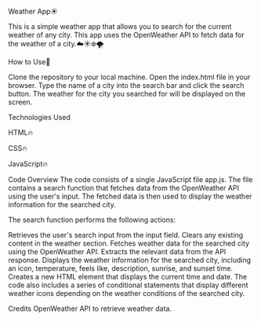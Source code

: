 Weather App☀️

This is a simple weather app that allows you to search for the current weather of any city. This app uses the OpenWeather API to fetch data for the weather of a city.☁️☀️❄️🌪️

How to Use🚀

Clone the repository to your local machine. Open the index.html file in your browser. Type the name of a city into the search bar and click the search button. The weather for the city you searched for will be displayed on the screen.

Technologies Used

HTML🔥

CSS🔥

JavaScript🔥

Code Overview The code consists of a single JavaScript file app.js. The file contains a search function that fetches data from the OpenWeather API using the user's input. The fetched data is then used to display the weather information for the searched city.

The search function performs the following actions:

Retrieves the user's search input from the input field. Clears any existing content in the weather section. Fetches weather data for the searched city using the OpenWeather API. Extracts the relevant data from the API response. Displays the weather information for the searched city, including an icon, temperature, feels like, description, sunrise, and sunset time. Creates a new HTML element that displays the current time and date. The code also includes a series of conditional statements that display different weather icons depending on the weather conditions of the searched city.

Credits OpenWeather API to retrieve weather data.
